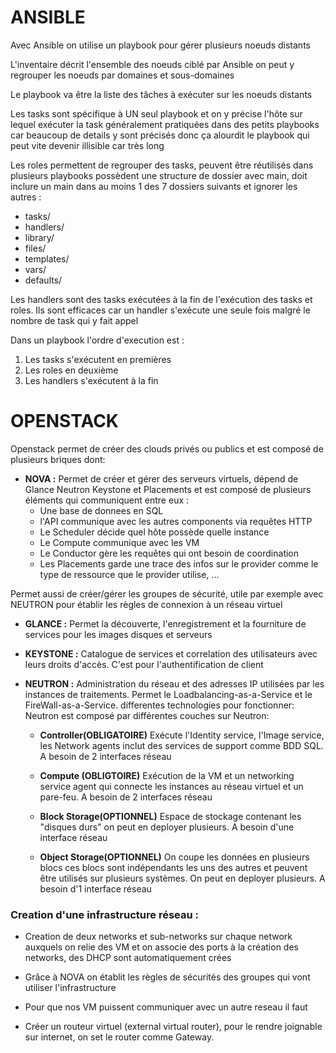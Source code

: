 # ANSIBLE

Avec Ansible on utilise un playbook pour gérer plusieurs noeuds distants

L'inventaire décrit l'ensemble des noeuds ciblé par Ansible on peut y regrouper les noeuds par domaines et sous-domaines

Le playbook va être la liste des tâches à exécuter sur les noeuds distants

Les tasks sont spécifique à UN seul playbook et on y précise l'hôte sur lequel exécuter la task
généralement pratiquées dans des petits playbooks car beaucoup de details y sont précisés donc ça alourdit le playbook
qui peut vite devenir illisible car très long

Les roles permettent de regrouper des tasks, peuvent être réutilisés dans plusieurs playbooks
possèdent une structure de dossier avec main, doit inclure un main dans au moins 1 des 7 dossiers suivants et ignorer les autres : 
- tasks/
- handlers/ 
- library/
- files/
- templates/
- vars/
- defaults/

Les handlers sont des tasks exécutées à la fin de l'exécution des tasks et roles. Ils sont efficaces car un handler s'exécute une seule fois malgré le nombre de task qui y fait appel

Dans un playbook l'ordre d'execution est :

1) Les tasks s'exécutent en premières
2) Les roles en deuxième
3) Les handlers s'exécutent à la fin



# OPENSTACK 

Openstack permet de créer des clouds privés ou publics et est composé de plusieurs briques dont:

- __NOVA :__ Permet de créer et gérer des serveurs virtuels, dépend de Glance Neutron Keystone et Placements et est composé de plusieurs éléments qui communiquent entre eux :
    - Une base de donnees en SQL
    - l'API communique avec les autres components via requêtes HTTP
    - Le Scheduler décide quel hôte possède quelle instance
    - Le Compute communique avec les VM
    - Le Conductor gère les requêtes qui ont besoin de coordination
    - Les Placements garde une trace des infos sur le provider comme le type de ressource que le provider utilise, ...
	
Permet aussi de créer/gérer les groupes de sécurité, utile par exemple avec NEUTRON pour établir les règles de connexion
à un réseau virtuel

- __GLANCE :__
Permet la découverte, l'enregistrement et la fourniture de services pour les images disques et serveurs

- __KEYSTONE :__
Catalogue de services et correlation des utilisateurs avec leurs droits d'accès. C'est pour l'authentification de client

- __NEUTRON :__ 
Administration du réseau et des adresses IP utilisées par les instances de traitements. Permet le Loadbalancing-as-a-Service et le FireWall-as-a-Service. differentes technologies pour fonctionner:
	Neutron est composé par différentes couches sur Neutron:

    - __Controller(OBLIGATOIRE)__ Exécute l'Identity service, l'Image service, les Network agents
inclut des services de support comme BDD SQL. A besoin de 2 interfaces réseau

    - __Compute (OBLIGTOIRE)__
Exécution de la VM et un networking service agent qui connecte les instances au réseau virtuel et un pare-feu. A besoin de 2 interfaces réseau

    - __Block Storage(OPTIONNEL)__
Espace de stockage contenant les "disques durs" on peut en deployer plusieurs. A besoin d'une interface réseau

    - __Object Storage(OPTIONNEL)__
On coupe les données en plusieurs blocs ces blocs sont indépendants les uns des autres et peuvent être utilisés sur plusieurs systèmes. On peut en deployer plusieurs. A besoin d'1 interface réseau

### Creation d'une infrastructure réseau :
- Creation de deux networks et sub-networks sur chaque network auxquels on relie des VM et on associe des ports à la création des networks, des DHCP sont automatiquement crées
		
- Grâce à NOVA on établit les règles de sécurités des groupes qui vont utiliser l'infrastructure
  
- Pour que nos VM puissent communiquer avec un autre reseau il faut
		
- Créer un routeur virtuel (external virtual router), pour le rendre joignable sur internet, on set le router comme Gateway.
